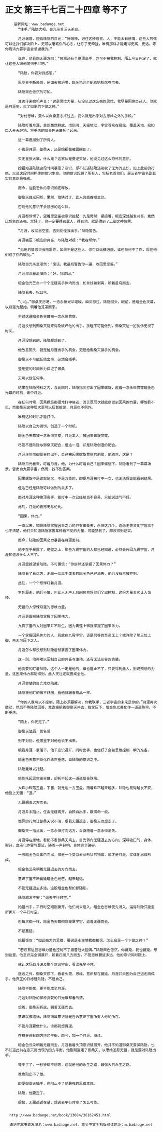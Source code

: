 # 正文 第三千七百二十四章 等不了
        最新网址：www.badaoge.net
          “住手。”陆隐大喝，目光带着滔天杀意。
      
          月涯皱眉，迎着陆隐的目光：“好眼神，记住这种感觉，人，不能太有感情，这些人的死可以让我们解决陌上，更可以磨砺你的心志，让你了无牵挂，唯有那样才能走得更高，更远，等你看清九霄宇宙会感谢我的。”
      
          说完，他看向无疆方向：“居然还有个绝顶高手，岂可不被我控制，陌上今日死定了，就让这些人跟他同归于尽吧。”
      
          “陆隐，你要对我感恩。”
      
          思空鉴不断降落，宛如天穹坍塌，暗金色光芒朝着始祖席卷而去。
      
          陆隐面色低沉的可怕。
      
          耳边传来始祖声音：“这是思维力量，从没见过这么强的思维，我尽量困住自己人，他就是月涯吧，灭了如家的下御之神。”
      
          “对付思维，要么以自身意志扛过去，要么就是出乎对方思维之外的手段。”
      
          陆隐盯着月涯，意识轰然释放，顷刻间，天摇地动，宇宙苍穹在摇曳，覆盖天地，宛如巨人开天辟地，将垂落的暗金色天幕托了起来。
      
          这一幕震撼到了所有人。
      
          不管是月涯，御桑天，还是始祖都被震撼到了。
      
          灭无皇张大嘴，什么鬼？这家伙是要逆天呐，他没见过这么恐怖的意识。
      
          始祖知道陆隐这段时间暴涨了意识，却不知道陆隐还吸收了无为的意识，加上此前的行绝，以及这段时间抓住的意识生命，他的意识超越了所有人，包括老首他们，是三者宇宙名副其实的意识最强者。
      
          而今，这股恐怖的意识彻底释放。
      
          御桑天目光闪烁，果然，他猜对了，此人真能吞噬意识。
      
          否则他的意识不会暴涨的这么快。
      
          月涯都惊愕了，望着思空鉴被意识抬起，先是愕然，紧接着，眼底深处越发兴奋，竟然比想象的还强，太好了，他一定要得到此人，得到他，就是得到了上御之神位置。
      
          “月涯，收回思空鉴，否则别怪我出手。”陆隐警告。
      
          月涯强压下眼底的兴奋，与陆隐对视：“我在帮你。”
      
          “无用的情感只会拖累你，如果不是这些人，你可以纵横逍遥，谁也奈何不了你，现在他们成了你的软肋。”
      
          陆隐目光杀意凛然：“废话，我最后警告你一遍，收回思空鉴。”
      
          月涯深深看着陆隐：“好，我收回。”
      
          暗金色光芒自一个个无疆高手体内而出，如丝线被剥离，朝着星穹而去。
      
          陆隐看去，松口气。
      
          “小心。”御桑天厉喝，一念永恒光华璀璨，瞬间掠过，陆隐回头，眼前，是暗金色天幕，以月涯为起始，朝着他笼罩而来。
      
          不过这道暗金色天幕被一念永恒贯穿。
      
          月涯没想到御桑天能来得及破坏他的出手，按理不可能做到，御桑天这一招仿佛无视了时间。
      
          月涯没想到的，陆隐却想到了。
      
          他故意回头，就是给月涯出手的机会，更是给御桑天插手的机会。
      
          御桑天不可能任他出事，必然会插手。
      
          登绝壁的时间伟力保证了御桑
      
          天可以做任何事。
      
          结果在陆隐预料之内，与此同时，陆隐指尖打出了因果螺旋，趁着一念永恒贯穿暗金色光幕的时机，击中月涯。
      
          在任何时候，因果螺旋都很难打中强者，渡苦厄层次就能察觉到因果的力量，哪怕看不见，而御桑天这种层次更可以短暂抵御，月涯也不例外。
      
          唯有这种时机才能打中。
      
          陆隐以自己为诱饵，创造了一个时机。
      
          暗金色天幕被一念永恒贯穿，月涯本人，被因果螺旋贯穿。
      
          尽管不是陆隐与御桑天配合，但这一招，却是陆隐创造的配合。
      
          月涯正惊愕御桑天的出手，自己被因果螺旋贯穿的刹那，他骇然，这是？
      
          陆隐目光看来，盯着月涯，他，为什么盯着自己？因果螺旋下，陆隐看到了一幕幕场景，皆出自九霄宇宙，然而，找不到答案。
      
          因果螺旋不是读取记忆，不是万能的，即便月涯被打中一次，也无法保证能看到结果。
      
          但这已经是陆隐可以做到的最多了。
      
          面对月涯这种绝顶高手，能打中一次已经相当不容易，只能说运气不好。
      
          此刻，月涯的震撼无与伦比。
      
          “因果，伟力。”
      
          一直以来，知晓陆隐掌握因果之力的只有御桑天，永恒这几个，连愚老等灵化宇宙高手也不清楚，他们只知道陆隐掌握某种看不见的力量，可能猜到了，却没得到证实。
      
          而今，陆隐的因果之力暴露在月涯面前。
      
          他不在乎暴露了，绝壁之上，那些九霄宇宙的人都已经知道，必然会传回九霄宇宙，月涯知道没什么大不了。
      
          月涯震撼望着陆隐，不可置信：“你居然还掌握了因果伟力？”
      
          陆隐看了看远方，无疆一众高手体表的暗金色已经消失，他们没有再被控制。
      
          此刻，一个个忌惮盯着月涯。
      
          生死厮杀，他们不怕，但此人无声无息间居然将他们全部控制，这份力量着实让人惊悚。
      
          无疆的人惊悚月涯的思维力量。
      
          月涯更震撼陆隐掌握了因果伟力。
      
          九霄宇宙的人对因果并不陌生，因为青莲上御就掌握了因果伟力。
      
          一个掌握因果伟力的人，若放在九霄宇宙，该是何等的至高无上？或许除了那三位上御，再无可压下之人。
      
          月涯怎么都没想到陆隐居然掌握了因果伟力。
      
          这一刻，他再难以压制自己的兴奋与激动，还有无法形容的贪婪。
      
          他贪婪的盯着陆隐，这个人一定是他的，谁也阻止不了，只要得到此人，别说预想的力量，连因果伟力都能得到，此人天注定就要成全他。
      
          月涯贪婪的目光难以隐藏。
      
          陆隐被他盯的很不舒服，看他就跟看物品一样。
      
          “你的人我可以不控制，陌上必须要解决，你我联手，三者宇宙的未来是你的。”月涯再次鼓动，然后不等陆隐回答，竟直接朝着御桑天冲去，抬掌压下，暗金色光幕化作一道道珠帘，不断垂落。
      
          “陌上，你死定了。”
      
          御桑天皱眉，莫名感
      
          到不对劲，但哪里不对他也说不出来。
      
          眼看月涯一掌落下，他下意识避开，同时出手，也做好了会被思维控制一瞬的准备。
      
          暗金色天幕不断化作珠帘垂落，自陆隐的意识之中。
      
          陆隐竟难以托起。
      
          他能托起思空鉴天幕，却托不起这一道道暗金珠帘。
      
          大珠小珠落玉盘，宇宙，就是这一方玉盘，随着珠帘越来越多，陆隐也觉得越发不安，他登上无疆：“退。”
      
          无疆朝着远方而去。
      
          月涯并未阻止，任由无疆离开，自顾自出手，跟拼命一般。
      
          诡异的行为让御桑天说不清，眼看无疆退走，御桑天也想走了。
      
          御桑天一指点出，一念永恒打向远方，自身随着一念永恒消失。
      
          月涯停在原地，看都不看御桑天离去，目光转向无疆退去的方向，深呼吸口气，身体，裂开，血液化作雾气蔓延，随着一声轻响，身体完全破碎。
      
          一股暗金色自体内而出，那是一个类似云朵形状的物体，那才是月涯，实体化思维形成。
      
          暗金色云朵朝着无疆退去的方向而去。
      
          意识宇宙不断蔓延暗金色光芒，越来越远。
      
          不管无疆退去多远，这股暗金色都如影随形。
      
          陆隐越发不安：“退去平行时空。”
      
          始祖出手，平行时空刚刚撕开，他们尚未进入，暗金色思维便先涌入，逼得陆隐只能重新撕开一个平行时空。
      
          但每次都一样，暗金色天幕彻底笼罩宇宙，追着无疆而去。
      
          不断蔓延。
      
          始祖惊叹：“如此强大的思维，要说是永生境我都相信，怎么会是一个下御之神？”
      
          “若没有这股思维力量也控制不了渡苦厄大圆满。”陆隐面色低沉，你蔓延，我也蔓延，想到这里，他意识完全铺展开，朝着四面八方而去，不管思维蔓延多远，他的意识同时跟上。
      
          就让这场战斗波及整个意识宇宙，看谁先坐不住。
      
          遥远之外，御桑天停下，看着头顶，思维，意识都在蔓延，月涯并未因为自己退走而停手，他真正的目标是陆隐，不是自己。
      
          陆隐不能死，更不能成全月涯。
      
          月涯对陆隐的那种贪婪的目光谁都看的清。
      
          想着，御桑天折返，朝着无疆而去。
      
          意识就像路标，陆隐铺展意识就是告诉意识宇宙所有人他的所在。
      
          不管月涯要做什么，谁都别想得逞。
      
          在意天阙有四方博弈平衡，而今，加一个月涯，继续。
      
          暗金色云朵朝着无疆而去，月涯看着头顶意识铺展开，他并不知道御桑天要保陆隐，也不知道此前在意天阙出现的四方平衡，他刚刚逼走了御桑天，以思维追踪无疆，就是要对陆隐出手。
      
          等不了了，一秒钟都不想等，这就是他的永生之路，最强大的永生之路。
      
          谁也阻止不了他。
      
          即便御桑天插手，也阻止不了他最强的思维本体。
      
          陆隐，他要定了。
      
          很快，无疆遥遥在望，想逃去平行时空？怎么可能。
      
      
      http://www.badaoge.net/book/13084/36162451.html
      
      请记住本书首发域名：www.badaoge.net。笔尖中文手机版阅读网址：m.badaoge.net
